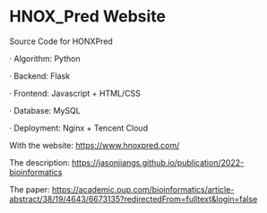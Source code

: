 # HNOX_Pred Website
Source Code for HONXPred

· Algorithm: Python

· Backend: Flask

· Frontend: Javascript + HTML/CSS

· Database: MySQL

· Deployment: Nginx + Tencent Cloud

With the website:
https://www.hnoxpred.com/

The description:
https://jasonjiangs.github.io/publication/2022-bioinformatics

The paper:
https://academic.oup.com/bioinformatics/article-abstract/38/19/4643/6673135?redirectedFrom=fulltext&login=false
